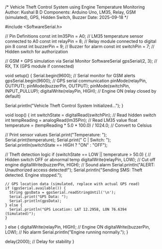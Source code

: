 /*
  Vehicle Theft Control System using Engine Temperature Monitoring
  Author: Kushal B D
  Components: Arduino Uno, LM35, Relay, GSM (simulated), GPS, Hidden Switch, Buzzer
  Date: 2025-09-18
*/

#include <SoftwareSerial.h>

// Pin Definitions
const int lm35Pin = A0;       // LM35 temperature sensor connected to A0
const int relayPin = 8;       // Relay module connected to digital pin 8
const int buzzerPin = 9;      // Buzzer for alarm
const int switchPin = 7;      // Hidden switch for authorization

// GSM + GPS simulation via Serial Monitor
SoftwareSerial gpsSerial(2, 3); // RX, TX (GPS module if connected)

void setup() {
  Serial.begin(9600);        // Serial monitor for GSM alerts
  gpsSerial.begin(9600);     // GPS serial communication
  pinMode(relayPin, OUTPUT);
  pinMode(buzzerPin, OUTPUT);
  pinMode(switchPin, INPUT_PULLUP);
  digitalWrite(relayPin, HIGH); // Engine ON (relay closed by default)

  Serial.println("Vehicle Theft Control System Initialized...");
}

void loop() {
  int switchState = digitalRead(switchPin);  // Read hidden switch
  int tempReading = analogRead(lm35Pin);     // Read LM35 value
  float temperature = (tempReading * 5.0 * 100.0) / 1024.0; // Convert to Celsius

  // Print sensor values
  Serial.print("Temperature: ");
  Serial.print(temperature);
  Serial.print(" C | Switch: ");
  Serial.println(switchState == HIGH ? "ON" : "OFF");

  // Theft detection logic
  if (switchState == LOW || temperature > 50.0) { // Hidden switch OFF or abnormal temp
    digitalWrite(relayPin, LOW);   // Cut off engine
    digitalWrite(buzzerPin, HIGH); // Sound alarm
    Serial.println("ALERT: Unauthorized access detected!");
    Serial.println("Sending SMS: Theft detected. Engine stopped.");
    
    // GPS location data (simulated, replace with actual GPS read)
    if (gpsSerial.available()) {
      String gpsData = gpsSerial.readStringUntil('\n');
      Serial.print("GPS Data: ");
      Serial.println(gpsData);
    } else {
      Serial.println("GPS Location: LAT 12.2958, LON 76.6394 (Simulated)");
    }
  } else {
    digitalWrite(relayPin, HIGH);  // Engine ON
    digitalWrite(buzzerPin, LOW);  // No alarm
    Serial.println("Engine running normally.");
  }

  delay(2000); // Delay for stability
}
